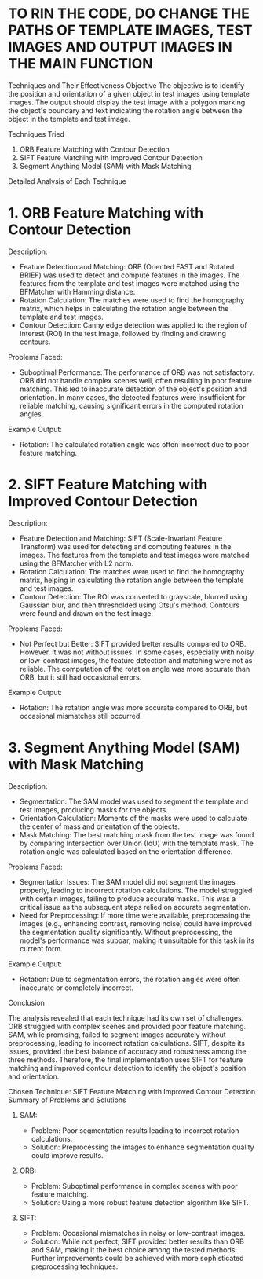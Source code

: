 # TO RIN THE CODE, DO CHANGE THE PATHS OF TEMPLATE IMAGES, TEST IMAGES AND OUTPUT IMAGES IN THE MAIN FUNCTION

 Techniques and Their Effectiveness
 Objective
The objective is to identify the position and orientation of a given object in test images using template images. The output should display the test image with a polygon marking the object's boundary and text indicating the rotation angle between the object in the template and test image.

Techniques Tried
1. ORB Feature Matching with Contour Detection
2. SIFT Feature Matching with Improved Contour Detection
3. Segment Anything Model (SAM) with Mask Matching

 Detailed Analysis of Each Technique

# 1. ORB Feature Matching with Contour Detection

Description:
- Feature Detection and Matching: ORB (Oriented FAST and Rotated BRIEF) was used to detect and compute features in the images. The features from the template and test images were matched using the BFMatcher with Hamming distance.
- Rotation Calculation: The matches were used to find the homography matrix, which helps in calculating the rotation angle between the template and test images.
- Contour Detection: Canny edge detection was applied to the region of interest (ROI) in the test image, followed by finding and drawing contours.

Problems Faced:
- Suboptimal Performance: The performance of ORB was not satisfactory. ORB did not handle complex scenes well, often resulting in poor feature matching. This led to inaccurate detection of the object's position and orientation. In many cases, the detected features were insufficient for reliable matching, causing significant errors in the computed rotation angles.

Example Output:

  - Rotation: The calculated rotation angle was often incorrect due to poor feature matching.
 
# 2. SIFT Feature Matching with Improved Contour Detection

Description:
- Feature Detection and Matching: SIFT (Scale-Invariant Feature Transform) was used for detecting and computing features in the images. The features from the template and test images were matched using the BFMatcher with L2 norm.
- Rotation Calculation: The matches were used to find the homography matrix, helping in calculating the rotation angle between the template and test images.
- Contour Detection: The ROI was converted to grayscale, blurred using Gaussian blur, and then thresholded using Otsu's method. Contours were found and drawn on the test image.

Problems Faced:
- Not Perfect but Better: SIFT provided better results compared to ORB. However, it was not without issues. In some cases, especially with noisy or low-contrast images, the feature detection and matching were not as reliable. The computation of the rotation angle was more accurate than ORB, but it still had occasional errors.

Example Output:
 

  - Rotation: The rotation angle was more accurate compared to ORB, but occasional mismatches still occurred.

# 3. Segment Anything Model (SAM) with Mask Matching

Description:
- Segmentation: The SAM model was used to segment the template and test images, producing masks for the objects.
- Orientation Calculation: Moments of the masks were used to calculate the center of mass and orientation of the objects.
- Mask Matching: The best matching mask from the test image was found by comparing Intersection over Union (IoU) with the template mask. The rotation angle was calculated based on the orientation difference.

Problems Faced:
- Segmentation Issues: The SAM model did not segment the images properly, leading to incorrect rotation calculations. The model struggled with certain images, failing to produce accurate masks. This was a critical issue as the subsequent steps relied on accurate segmentation.
- Need for Preprocessing: If more time were available, preprocessing the images (e.g., enhancing contrast, removing noise) could have improved the segmentation quality significantly. Without preprocessing, the model's performance was subpar, making it unsuitable for this task in its current form.

Example Output:
   - Rotation: Due to segmentation errors, the rotation angles were often inaccurate or completely incorrect.

 Conclusion

The analysis revealed that each technique had its own set of challenges. ORB struggled with complex scenes and provided poor feature matching. SAM, while promising, failed to segment images accurately without preprocessing, leading to incorrect rotation calculations. SIFT, despite its issues, provided the best balance of accuracy and robustness among the three methods. Therefore, the final implementation uses SIFT for feature matching and improved contour detection to identify the object's position and orientation.

Chosen Technique: SIFT Feature Matching with Improved Contour Detection
 Summary of Problems and Solutions

1. SAM:
   - Problem: Poor segmentation results leading to incorrect rotation calculations.
   - Solution: Preprocessing the images to enhance segmentation quality could improve results.

2. ORB:
   - Problem: Suboptimal performance in complex scenes with poor feature matching.
   - Solution: Using a more robust feature detection algorithm like SIFT.

3. SIFT:
   - Problem: Occasional mismatches in noisy or low-contrast images.
   - Solution: While not perfect, SIFT provided better results than ORB and SAM, making it the best choice among the tested methods. Further improvements could be achieved with more sophisticated preprocessing techniques.

